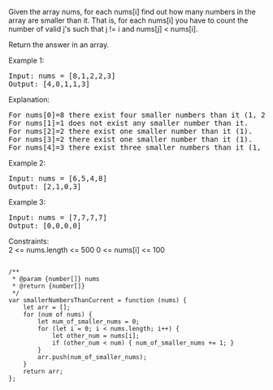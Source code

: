 Given the array nums, for each nums[i] find out how many numbers in the array are smaller than it. That is, for each nums[i] you have to count the number of valid j's such that j != i and nums[j] < nums[i].

Return the answer in an array.

Example 1:
<pre>
Input: nums = [8,1,2,2,3]
Output: [4,0,1,1,3]
</pre>
Explanation:  
<pre>
For nums[0]=8 there exist four smaller numbers than it (1, 2, 2 and 3).
For nums[1]=1 does not exist any smaller number than it.
For nums[2]=2 there exist one smaller number than it (1). 
For nums[3]=2 there exist one smaller number than it (1). 
For nums[4]=3 there exist three smaller numbers than it (1, 2 and 2).
</pre>

Example 2:
<pre>
Input: nums = [6,5,4,8]
Output: [2,1,0,3]
</pre>

Example 3:
<pre>
Input: nums = [7,7,7,7]
Output: [0,0,0,0]
</pre>

Constraints:  
2 <= nums.length <= 500
0 <= nums[i] <= 100

<pre><code>
/**
 * @param {number[]} nums
 * @return {number[]}
 */
var smallerNumbersThanCurrent = function (nums) {
    let arr = [];
    for (num of nums) {
        let num_of_smaller_nums = 0;
        for (let i = 0; i < nums.length; i++) {
            let other_num = nums[i];
            if (other_num < num) { num_of_smaller_nums += 1; }
        }
        arr.push(num_of_smaller_nums);
    }
    return arr;
};
</code></pre>